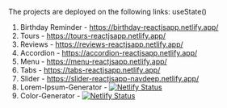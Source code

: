 The projects are deployed on the following links:
useState()
01. Birthday Reminder - https://birthday-reactjsapp.netlify.app/
02. Tours - https://tours-reactjsapp.netlify.app/
03. Reviews - https://reviews-reactjsapp.netlify.app/
04. Accordion - https://accordion-reactjsapp.netlify.app/
05. Menu - https://menu-reactjsapp.netlify.app/
06. Tabs - https://tabs-reactjsapp.netlify.app/
07. Slider - https://slider-reactjsapp-navdeep.netlify.app/
08. Lorem-Ipsum-Generator - [![Netlify Status](https://api.netlify.com/api/v1/badges/cb358554-2d33-4e79-96f2-771275db41fc/deploy-status)](https://app.netlify.com/sites/lorem-ipsum-generator-reactjsapp-navdeep/deploys)
09. Color-Generator - [![Netlify Status](https://api.netlify.com/api/v1/badges/f93c14bf-f6ba-4db0-8cc6-84876787d57c/deploy-status)](https://app.netlify.com/sites/color-generator-reactjsapp-navdeep/deploys)